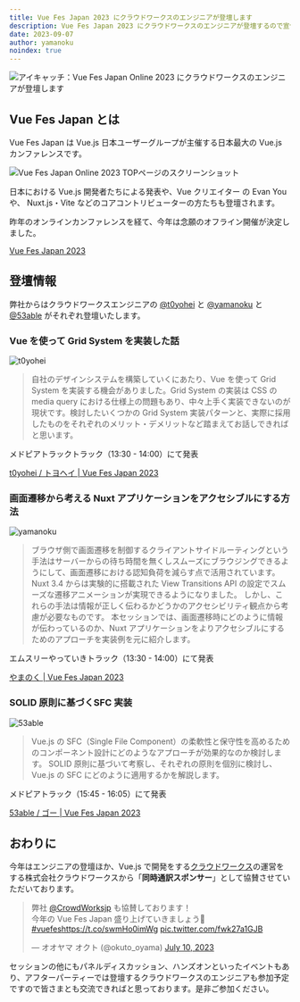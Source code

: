 ```yaml
---
title: Vue Fes Japan 2023 にクラウドワークスのエンジニアが登壇します
description: Vue Fes Japan 2023 にクラウドワークスのエンジニアが登壇するので宣伝記事を書きました
date: 2023-09-07
author: yamanoku
noindex: true
---
```


![アイキャッチ：Vue Fes Japan Online 2023 にクラウドワークスのエンジニアが登壇します](https://i.gyazo.com/3c3331db11fa82df72d6bc7ff3390430.png)

## Vue Fes Japan とは

Vue Fes Japan は Vue.js 日本ユーザーグループが主催する日本最大の Vue.js カンファレンスです。

![Vue Fes Japan Online 2023 TOPページのスクリーンショット](https://i.gyazo.com/064bde020047264a0b1704d972b10aa9.png)

日本における Vue.js 開発者たちによる発表や、Vue クリエイター の Evan You や、 Nuxt.js・Vite などのコアコントリビューターの方たちも登壇されます。

昨年のオンラインカンファレンスを経て、今年は念願のオフライン開催が決定しました。

[Vue Fes Japan 2023](https://vuefes.jp/2023/)

## 登壇情報

弊社からはクラウドワークスエンジニアの [@t0yohei](https://twitter.com/t0yohei) と [@yamanoku](https://twitter.com/yamanoku) と [@53able](https://twitter.com/53able) がそれぞれ登壇いたします。

### Vue を使って Grid System を実装した話

![t0yohei](https://i.gyazo.com/508e059cf72ddd47e24e3c39743419b0.png)

> 自社のデザインシステムを構築していくにあたり、Vue を使って Grid System を実装する機会がありました。Grid System の実装は CSS の media query における仕様上の問題もあり、中々上手く実装できないのが現状です。検討したいくつかの Grid System 実装パターンと、実際に採用したものをそれぞれのメリット・デメリットなど踏まえてお話しできればと思います。

メドピアトラックトラック（13:30 - 14:00）にて発表

[t0yohei / トヨヘイ | Vue Fes Japan 2023](https://vuefes.jp/2023/sessions/t0yohei)

### 画面遷移から考える Nuxt アプリケーションをアクセシブルにする方法

![yamanoku](https://i.gyazo.com/21118cf76bce9194a2312bcb237b00f7.png)

> ブラウザ側で画面遷移を制御するクライアントサイドルーティングという手法はサーバーからの待ち時間を無くしスムーズにブラウジングできるようにして、画面遷移における認知負荷を減らす点で活用されています。 Nuxt 3.4 からは実験的に搭載された View Transitions API の設定でスムーズな遷移アニメーションが実現できるようになりました。 しかし、これらの手法は情報が正しく伝わるかどうかのアクセシビリティ観点から考慮が必要なものです。 本セッションでは、画面遷移時にどのように情報が伝わっているのか、Nuxt アプリケーションをよりアクセシブルにするためのアプローチを実装例を元に紹介します。

エムスリーやっていきトラック（13:30 - 14:00）にて発表

[やまのく | Vue Fes Japan 2023](https://vuefes.jp/2023/sessions/yamanoku)

### SOLID 原則に基づくSFC 実装

![53able](https://i.gyazo.com/69fe71d706da1f1ba68688c0c00d6850.png)

> Vue.js の SFC（Single File Component）の柔軟性と保守性を高めるためのコンポーネント設計にどのようなアプローチが効果的なのか検討します。 SOLID 原則に基づいて考察し、それぞれの原則を個別に検討し、Vue.js の SFC にどのように適用するかを解説します。

メドピアトラック（15:45 - 16:05）にて発表

[53able / ゴー | Vue Fes Japan 2023](https://vuefes.jp/2023/sessions/53able)

## おわりに

今年はエンジニアの登壇ほか、Vue.js で開発をする[クラウドワークス](https://crowdworks.jp/)の運営をする株式会社クラウドワークスから「**同時通訳スポンサー**」として協賛させていただいております。

<blockquote class="twitter-tweet"><p lang="ja" dir="ltr">弊社 <a href="https://twitter.com/CrowdWorksjp?ref_src=twsrc%5Etfw">@CrowdWorksjp</a> も協賛しております！<br>今年の Vue Fes Japan 盛り上げていきましょう🙌 <a href="https://twitter.com/hashtag/vuefes?src=hash&amp;ref_src=twsrc%5Etfw">#vuefes</a><a href="https://t.co/swmHo0imWg">https://t.co/swmHo0imWg</a> <a href="https://t.co/fwk27a1GJB">pic.twitter.com/fwk27a1GJB</a></p>&mdash; オオヤマ オクト (@okuto_oyama) <a href="https://twitter.com/okuto_oyama/status/1678266941491019777?ref_src=twsrc%5Etfw">July 10, 2023</a></blockquote> <script async src="https://platform.twitter.com/widgets.js" charset="utf-8"></script>

セッションの他にもパネルディスカッション、ハンズオンといったイベントもあり、アフターパーティーでは登壇するクラウドワークスのエンジニアも参加予定ですので皆さまとも交流できればと思っております。是非ご参加ください。
